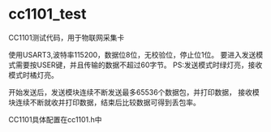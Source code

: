 # cc1101_test
CC1101测试代码，用于物联网采集卡

使用USART3,波特率115200，数据位8位，无校验位，停止位1位。
要进入发送模式需要按USER键，并且传输的数据不超过60字节。
PS:发送模式时绿灯亮，接收模式时橘灯亮。


开始发送后，发送模块连续不断发送最多65536个数据包，并打印数据，
接收模块连续不断就收并打印数据，结束后比较数据可得到丢包率。

CC1101具体配置在cc1101.h中
